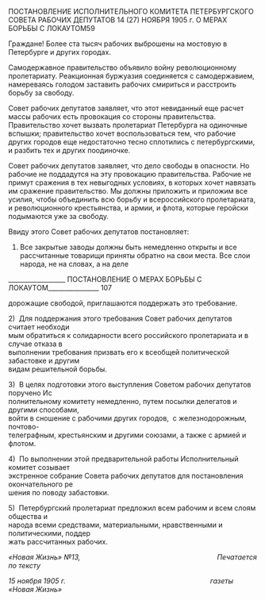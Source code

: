 ПОСТАНОВЛЕНИЕ ИСПОЛНИТЕЛЬНОГО КОМИТЕТА ПЕТЕРБУРГСКОГО СОВЕТА РАБОЧИХ ДЕПУТАТОВ 14 (27) НОЯБРЯ 1905 г. О МЕРАХ БОРЬБЫ С ЛОКАУТОМ59

Граждане! Более ста тысяч рабочих выброшены на мостовую в Петербурге и других городах.

Самодержавное правительство объявило войну революционному пролетариату. Ре­акционная буржуазия соединяется с самодержавием, намереваясь голодом заставить рабочих смириться и расстроить борьбу за свободу.

Совет рабочих депутатов заявляет, что этот невиданный еще расчет массы рабочих есть провокация со стороны правительства. Правительство хочет вызвать пролетариат Петербурга на одиночные вспышки; правительство хочет воспользоваться тем, что ра­бочие других городов еще недостаточно тесно сплотились с петербургскими, и разбить тех и других поодиночке.

Совет рабочих депутатов заявляет, что дело свободы в опасности. Но рабочие не поддадутся на эту провокацию правительства. Рабочие не примут сражения в тех невы­годных условиях, в которых хочет навязать им сражение правительство. Мы должны приложить и приложим все усилия, чтобы объединить всю борьбу и всероссийского пролетариата, и революционного крестьянства, и армии, и флота, которые геройски по­дымаются уже за свободу.

Ввиду этого Совет рабочих депутатов постановляет:

1) Все закрытые заводы должны быть немедленно открыты и все рассчитанные то­варищи приняты обратно на свои места. Все слои народа, не на словах, а на деле

  

__________________ ПОСТАНОВЛЕНИЕ О МЕРАХ БОРЬБЫ С ЛОКАУТОМ________________ 107

дорожащие свободой, приглашаются поддержать это требование.

2)  Для поддержания этого требования Совет рабочих депутатов считает необходи­  
мым обратиться к солидарности всего российского пролетариата и в случае отказа в  
выполнении требования призвать его к всеобщей политической забастовке и другим  
видам решительной борьбы.

3)  В целях подготовки этого выступления Советом рабочих депутатов поручено Ис­  
полнительному комитету немедленно, путем посылки делегатов и другими способами,  
войти в сношение с рабочими других городов,  с железнодорожным,  почтово-  
телеграфным, крестьянским и другими союзами, а также с армией и флотом.

4)  По выполнении этой предварительной работы Исполнительный комитет созывает  
экстренное собрание Совета рабочих депутатов для постановления окончательного ре­  
шения по поводу забастовки.

5)  Петербургский пролетариат предложил всем рабочим и всем слоям общества и  
народа всеми средствами, материальными, нравственными и политическими, поддер­  
жать рассчитанных рабочих.

_«Новая Жизнь» №13,                                                                      Печатается по тексту_

_15 ноября 1905 г.                                                                          газеты «Новая Жизнь»_